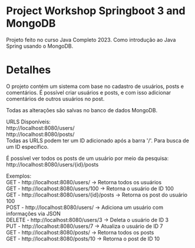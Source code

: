 # Project Workshop Springboot 3 and MongoDB

Projeto feito no curso Java Completo 2023. Como introdução ao Java Spring usando o MongoDB.

# Detalhes

O projeto contém um sistema com base no cadastro de usuários, posts e comentários.
É possível criar usuários e posts, e com isso adicionar comentários de outros usuários no post.

Todas as alterações são salvas no banco de dados MongoDB.

URLS Disponíveis:<br/>
http://localhost:8080/users/<br/>
http://localhost:8080/posts/<br/>
Todas as URLS podem ter um ID adicionado após a barra '/'. Para busca de um ID específico.

É possível ver todos os posts de um usuário por meio da pesquisa:<br/>
http://localhost:8080/users/{id}/posts<br/>

Exemplos:<br/>
GET - http://localhost:8080/users/ -> Retorna todos os usuários<br/>
GET - http://localhost:8080/users/100 -> Retorna o usuário de ID 100<br/>
GET - http://localhost:8080/users/{id}/posts -> Retorna os post do usuário 100<br/>
POST - http://localhost:8080/users/ -> Adiciona um usuário com informações via JSON<br/>
DELETE - http://localhost:8080/users/3 -> Deleta o usuário de ID 3<br/>
PUT - http://localhost:8080/users/7 -> Atualiza o usuário de ID 7<br/>
GET - http://localhost:8080/posts/ -> Retorna todos os posts<br/>
GET - http://localhost:8080/posts/10 -> Retorna o post de ID 10<br/>